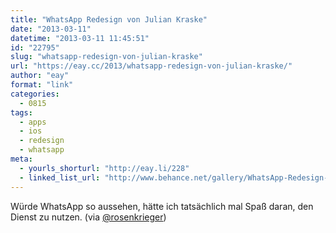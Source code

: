 ```yaml
---
title: "WhatsApp Redesign von Julian Kraske"
date: "2013-03-11"
datetime: "2013-03-11 11:45:51"
id: "22795"
slug: "whatsapp-redesign-von-julian-kraske"
url: "https://eay.cc/2013/whatsapp-redesign-von-julian-kraske/"
author: "eay"
format: "link"
categories:
  - 0815
tags:
  - apps
  - ios
  - redesign
  - whatsapp
meta:
  - yourls_shorturl: "http://eay.li/228"
  - linked_list_url: "http://www.behance.net/gallery/WhatsApp-Redesign-Concept/7458635"
---
```


Würde WhatsApp so aussehen, hätte ich tatsächlich mal Spaß daran, den Dienst zu nutzen. (via [@rosenkrieger](https://posts.app.net/3728109))
